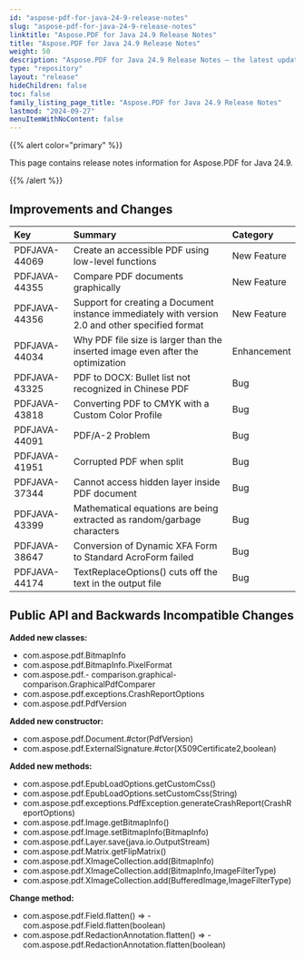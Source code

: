```yaml
---
id: "aspose-pdf-for-java-24-9-release-notes"
slug: "aspose-pdf-for-java-24-9-release-notes"
linktitle: "Aspose.PDF for Java 24.9 Release Notes"
title: "Aspose.PDF for Java 24.9 Release Notes"
weight: 50
description: "Aspose.PDF for Java 24.9 Release Notes – the latest updates and fixes."
type: "repository"
layout: "release"
hideChildren: false
toc: false
family_listing_page_title: "Aspose.PDF for Java 24.9 Release Notes"
lastmod: "2024-09-27"
menuItemWithNoContent: false
---
```


{{% alert color="primary" %}}

This page contains release notes information for Aspose.PDF for Java 24.9.

{{% /alert %}}
## **Improvements and Changes**

|**Key**|**Summary**|**Category**|
| :- | :- | :- |
|PDFJAVA-44069|Create an accessible PDF using low-level functions|New Feature|
|PDFJAVA-44355|Compare PDF documents graphically|New Feature|
|PDFJAVA-44356|Support for creating a Document instance immediately with version 2.0 and other specified format|New Feature|
|PDFJAVA-44034|Why PDF file size is larger than the inserted image even after the optimization|Enhancement|
|PDFJAVA-43325|PDF to DOCX: Bullet list not recognized in Chinese PDF|Bug|
|PDFJAVA-43818|Converting PDF to CMYK with a Custom Color Profile|Bug|
|PDFJAVA-44091|PDF/A-2 Problem|Bug|
|PDFJAVA-41951|Corrupted PDF when split|Bug|
|PDFJAVA-37344|Cannot access hidden layer inside PDF document|Bug|
|PDFJAVA-43399|Mathematical equations are being extracted as random/garbage characters|Bug|
|PDFJAVA-38647|Conversion of Dynamic XFA Form to Standard AcroForm failed|Bug|
|PDFJAVA-44174|TextReplaceOptions() cuts off the text in the output file|Bug|


## **Public API and Backwards Incompatible Changes**


**Added new classes:**
- com.aspose.pdf.BitmapInfo
- com.aspose.pdf.BitmapInfo.PixelFormat
- com.aspose.pdf.- comparison.graphical- comparison.GraphicalPdfComparer
- com.aspose.pdf.exceptions.CrashReportOptions
- com.aspose.pdf.PdfVersion


**Added new constructor:**
- com.aspose.pdf.Document.#ctor(PdfVersion)
- com.aspose.pdf.ExternalSignature.#ctor(X509Certificate2,boolean)


**Added new methods:**
- com.aspose.pdf.EpubLoadOptions.getCustomCss()
- com.aspose.pdf.EpubLoadOptions.setCustomCss(String)
- com.aspose.pdf.exceptions.PdfException.generateCrashReport(CrashReportOptions)
- com.aspose.pdf.Image.getBitmapInfo()
- com.aspose.pdf.Image.setBitmapInfo(BitmapInfo)
- com.aspose.pdf.Layer.save(java.io.OutputStream)
- com.aspose.pdf.Matrix.getFlipMatrix()
- com.aspose.pdf.XImageCollection.add(BitmapInfo)
- com.aspose.pdf.XImageCollection.add(BitmapInfo,ImageFilterType)
- com.aspose.pdf.XImageCollection.add(BufferedImage,ImageFilterType)


**Change method:**
- com.aspose.pdf.Field.flatten() => - com.aspose.pdf.Field.flatten(boolean)
- com.aspose.pdf.RedactionAnnotation.flatten() => - com.aspose.pdf.RedactionAnnotation.flatten(boolean)


